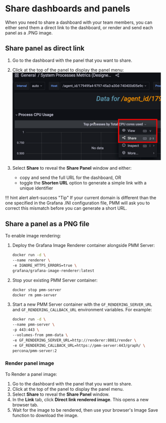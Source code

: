 # Share dashboards and panels

When you need to share a dashboard with your team members, you can either send them a direct link to the dashboard, or render and send each panel as a .PNG image.

## Share panel as direct link

1. Go to the dashboard with the panel that you want to share.
2. Click at the top of the panel to display the panel menu: 
   ![!image](../_images/share_panel.png)

3. Select **Share** to reveal the **Share Panel** window and either:


    - copy and send the full URL for the dashboard, OR
    - toggle the **Shorten URL** option to generate a simple link with a unique identifier

!!! hint alert alert-success "Tip"
       If your current domain is different than the one specified in the Grafana .INI configuration file, PMM will ask you to correct this mismatch before you can generate a short URL.
       
## Share a panel as a PNG file

To enable image rendering:

1. Deploy the Grafana Image Renderer container alongside PMM Server:
   
    ```sh
    docker run -d \
    --name renderer \
    -e IGNORE_HTTPS_ERRORS=true \
    grafana/grafana-image-renderer:latest
    ```

2. Stop your existing PMM Server container:

    ```sh 
    docker stop pmm-server
    docker rm pmm-server
    ```

3. Start a new PMM Server container with the `GF_RENDERING_SERVER_URL` and `GF_RENDERING_CALLBACK_URL` environment variables. For example:

    ```sh
    docker run -d \
    --name pmm-server \
    -p 443:443 \
    --volumes-from pmm-data \   
    -e GF_RENDERING_SERVER_URL=http://renderer:8081/render \
    -e GF_RENDERING_CALLBACK_URL=https://pmm-server:443/graph/ \
    percona/pmm-server:2
    ```

### Render panel image

To Render a panel image:

1. Go to the dashboard with the panel that you want to share.
2. Click at the top of the panel to display the panel menu.
3. Select **Share** to reveal the **Share Panel** window.
4. In the **Link** tab, click **Direct link rendered image**. This opens a new browser tab.
5. Wait for the image to be rendered, then use your browser's Image Save function to download the image.    
